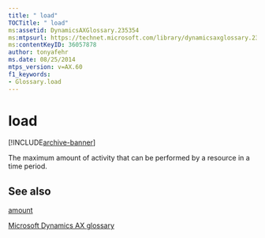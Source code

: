 ```yaml
---
title: " load"
TOCTitle: " load"
ms:assetid: DynamicsAXGlossary.235354
ms:mtpsurl: https://technet.microsoft.com/library/dynamicsaxglossary.235354(v=AX.60)
ms:contentKeyID: 36057878
author: tonyafehr
ms.date: 08/25/2014
mtps_version: v=AX.60
f1_keywords:
- Glossary.load
---
```


# load


[!INCLUDE[archive-banner](includes/archive-banner.md)]

The maximum amount of activity that can be performed by a resource in a time period.

## See also

[amount](amount.md)

[Microsoft Dynamics AX glossary](glossary/microsoft-dynamics-ax-glossary.md)

  


